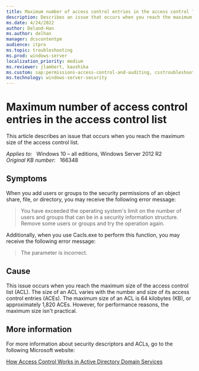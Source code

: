 ```yaml
---
title: Maximum number of access control entries in the access control list
description: Describes an issue that occurs when you reach the maximum size of the access control list.
ms.date: 4/24/2022
author: Deland-Han
ms.author: delhan
manager: dcscontentpm
audience: itpro
ms.topic: troubleshooting
ms.prod: windows-server
localization_priority: medium
ms.reviewer: jlambert, kaushika
ms.custom: sap:permissions-access-control-and-auditing, csstroubleshoot
ms.technology: windows-server-security
---
```

# Maximum number of access control entries in the access control list

This article describes an issue that occurs when you reach the maximum size of the access control list.

_Applies to:_ &nbsp; Windows 10 – all editions, Windows Server 2012 R2  
_Original KB number:_ &nbsp; 166348

## Symptoms

When you add users or groups to the security permissions of an object share, file, or directory, you may receive the following error message:

> You have exceeded the operating system's limit on the number of users and groups that can be in a security information structure. Remove some users or groups and try the operation again.

Additionally, when you use Cacls.exe to perform this function, you may receive the following error message:

> The parameter is incorrect.

## Cause

This issue occurs when you reach the maximum size of the access control list (ACL). The size of an ACL varies with the number and size of its access control entries (ACEs). The maximum size of an ACL is 64 kilobytes (KB), or approximately 1,820 ACEs. However, for performance reasons, the maximum size isn't practical.  

## More information

For more information about security descriptors and ACLs, go to the following Microsoft website:

[How Access Control Works in Active Directory Domain Services](/windows/win32/ad/how-access-control-works-in-active-directory-domain-services)
